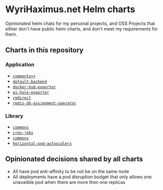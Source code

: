 # WyriHaximus.net Helm charts

Opinionated helm chats for my personal projects, and OSS Projects that either don't have public helm charts, and don't meet my requirements for them.

## Charts in this repository

### Application

* [`commento++`](https://artifacthub.io/packages/helm/wyrihaximusnet/commentoplusplus)
* [`default-backend`](https://artifacthub.io/packages/helm/wyrihaximusnet/default-backend)
* [`docker-hub-exporter`](https://artifacthub.io/packages/helm/wyrihaximusnet/docker-hub-exporter)
* [`pi-hole-exporter`](https://artifacthub.io/packages/helm/wyrihaximusnet/pi-hole-exporter)
* [`redirect`](https://artifacthub.io/packages/helm/wyrihaximusnet/redirect)
* [`redis-db-assignment-operator`](https://artifacthub.io/packages/helm/wyrihaximusnet/redis-db-assignment-operator)

### Library

* [`commons`](https://artifacthub.io/packages/helm/wyrihaximusnet/commons)
* [`cron-jobs`](https://artifacthub.io/packages/helm/wyrihaximusnet/cron-jobs)
* [`commons`](https://artifacthub.io/packages/helm/wyrihaximusnet/commons)
* [`horizontal-pod-autoscalers`](https://artifacthub.io/packages/helm/wyrihaximusnet/horizontal-pod-autoscalers)

## Opinionated decisions shared by all charts

* All have pod anti-affinity to be not be on the same node
* All deployments have a pod disruption budget that only allows one unavailble pod when there are more then one replicas
